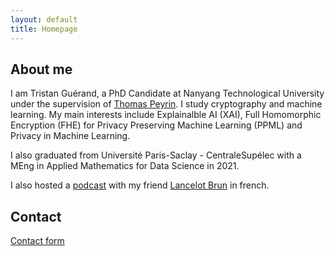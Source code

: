 ```yaml
---
layout: default
title: Homepage
---
```


## About me

I am Tristan Guérand, a PhD Candidate at Nanyang Technological University under the supervision of [Thomas Peyrin](https://thomaspeyrin.github.io/web/). I study cryptography and machine learning. My main interests include Explainalble AI (XAI), Full Homomorphic Encryption (FHE) for Privacy Preserving Machine Learning (PPML) and Privacy in Machine Learning.

I also graduated from Université Paris-Saclay - CentraleSupélec with a MEng in Applied Mathematics for Data Science in 2021.

I also hosted a [podcast](https://2potesquicastent.com/) with my friend [Lancelot Brun](https://www.linkedin.com/in/lancelotbrun/) in french.

## Contact

[Contact form](./contact)
